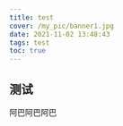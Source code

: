 ```yaml
---
title: test
cover: /my_pic/banner1.jpg
date: 2021-11-02 13:48:43
tags: test
toc: true
---
```


## 测试
阿巴阿巴阿巴
